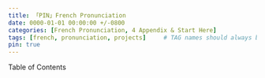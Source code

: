 ```yaml
---
title: 「PIN」French Pronunciation
date: 0000-01-01 00:00:00 +/-0800
categories: [French Pronunciation, 4 Appendix & Start Here]
tags: [french, pronunciation, projects]     # TAG names should always be lowercase
pin: true
---
```


Table of Contents

